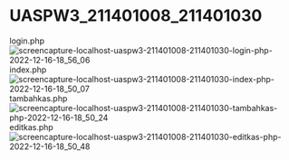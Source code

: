 # UASPW3_211401008_211401030
login.php
![screencapture-localhost-uaspw3-211401008-211401030-login-php-2022-12-16-18_56_06](https://user-images.githubusercontent.com/114595104/208093398-756e43ff-dad3-43a9-8590-0016ff8eb507.png)
index.php
![screencapture-localhost-uaspw3-211401008-211401030-index-php-2022-12-16-18_50_07](https://user-images.githubusercontent.com/114595104/208092760-3c048df2-02be-4eee-95b1-c3f67a143804.png)
tambahkas.php
![screencapture-localhost-uaspw3-211401008-211401030-tambahkas-php-2022-12-16-18_50_24](https://user-images.githubusercontent.com/114595104/208092958-5f31ff20-62b8-4d95-ac5c-5f7a898b655f.png)
editkas.php
![screencapture-localhost-uaspw3-211401008-211401030-editkas-php-2022-12-16-18_50_48](https://user-images.githubusercontent.com/114595104/208093000-51a07e17-e0d5-4b07-a255-297505ec54e7.png)
